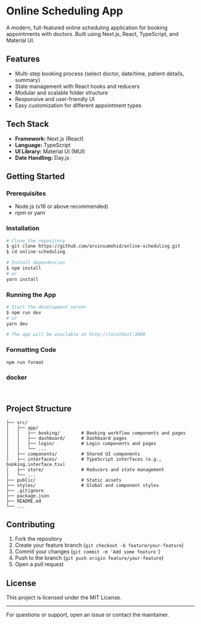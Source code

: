 # Online Scheduling App

A modern, full-featured online scheduling application for booking appointments with doctors. Built using Next.js, React, TypeScript, and Material UI.

## Features

- Multi-step booking process (select doctor, date/time, patient details, summary)
- State management with React hooks and reducers
- Modular and scalable folder structure
- Responsive and user-friendly UI
- Easy customization for different appointment types

## Tech Stack

- **Framework:** Next.js (React)
- **Language:** TypeScript
- **UI Library:** Material UI (MUI)
- **Date Handling:** Day.js

## Getting Started

### Prerequisites
- Node.js (v16 or above recommended)
- npm or yarn

### Installation
```bash
# Clone the repository
$ git clone https://github.com/arvinsumohid/online-scheduling.git
$ cd online-scheduling

# Install dependencies
$ npm install
# or
yarn install
```

### Running the App
```bash
# Start the development server
$ npm run dev
# or
yarn dev

# The app will be available at http://localhost:3000
```

### Formatting Code
```bash
npm run format
```

### docker
```bash
 
```

## Project Structure

```
├── src/
│   ├── app/
│   │   ├── booking/        # Booking workflow components and pages
│   │   ├── dashboard/      # Dashboard pages
│   │   ├── login/          # Login components and pages
│   │   └── ...
│   ├── components/         # Shared UI components
│   ├── interfaces/         # TypeScript interfaces (e.g., booking.interface.tsx)
│   ├── store/              # Reducers and state management
│   └── ...
├── public/                 # Static assets
├── styles/                 # Global and component styles
├── .gitignore
├── package.json
├── README.md
└── ...
```

## Contributing

1. Fork the repository
2. Create your feature branch (`git checkout -b feature/your-feature`)
3. Commit your changes (`git commit -m 'Add some feature'`)
4. Push to the branch (`git push origin feature/your-feature`)
5. Open a pull request

## License

This project is licensed under the MIT License.

---

For questions or support, open an issue or contact the maintainer.



